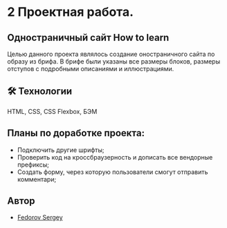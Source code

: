 
# 2 Проектная работа. 

## Одностраничный сайт How to learn
Целью данного проекта являлось создание оностраничного сайта по образу из брифа. В брифе были указаны все размеры блоков, размеры отступов с подробными описаниями и иллюстрациями.



## 🛠 Технологии
HTML, CSS, CSS Flexbox, БЭМ


## Планы по доработке проекта:

- Подключить другие шрифты;
- Проверить код на кроссбраузерность и дописать все вендорные префиксы;
- Создать форму, через которую пользователи смогут отправить комментари;


## Автор

- [Fedorov Sergey](https://github.com/7Sergey)

